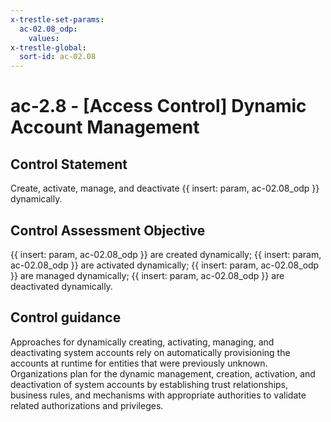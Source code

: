 ```yaml
---
x-trestle-set-params:
  ac-02.08_odp:
    values:
x-trestle-global:
  sort-id: ac-02.08
---
```


# ac-2.8 - \[Access Control\] Dynamic Account Management

## Control Statement

Create, activate, manage, and deactivate {{ insert: param, ac-02.08_odp }} dynamically.

## Control Assessment Objective

{{ insert: param, ac-02.08_odp }} are created dynamically;
{{ insert: param, ac-02.08_odp }} are activated dynamically;
{{ insert: param, ac-02.08_odp }} are managed dynamically;
{{ insert: param, ac-02.08_odp }} are deactivated dynamically.

## Control guidance

Approaches for dynamically creating, activating, managing, and deactivating system accounts rely on automatically provisioning the accounts at runtime for entities that were previously unknown. Organizations plan for the dynamic management, creation, activation, and deactivation of system accounts by establishing trust relationships, business rules, and mechanisms with appropriate authorities to validate related authorizations and privileges.
